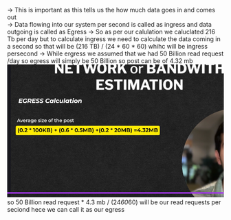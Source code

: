 -> This is important as this tells us the how much data goes in and comes out  
-> Data flowing into our system per second is called as ingress and data outgoing is called as Egress
-> So as per our calulation  we caluclated 216 Tb per day but to calculate ingress we need to calculate the data coming in a second so that will be
(216 TB) / (24 * 60 * 60) whihc will be ingress persecond
-> While ergress we assumed that we had 50 Billion read request /day so egress will simply be 50 Billion
so post can be of 4.32 mb 
 ![alt text](image-3.png)
 so 50 Billion read request * 4.3 mb / (24*60*60) will be our read requests per seciond hece we can call it as our egress
